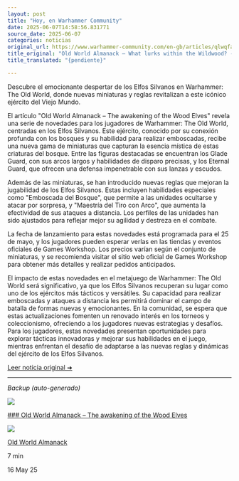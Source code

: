 ```yaml
---
layout: post
title: "Hoy, en Warhammer Community"
date: 2025-06-07T14:58:56.831771
source_date: 2025-06-07
categories: noticias
original_url: https://www.warhammer-community.com/en-gb/articles/qlwqfahu/old-world-almanack-what-lurks-within-the-wildwood/
title_original: "Old World Almanack – What lurks within the Wildwood? - Warhammer Community"
title_translated: "{pendiente}"

---
```


Descubre el emocionante despertar de los Elfos Silvanos en Warhammer: The Old World, donde nuevas miniaturas y reglas revitalizan a este icónico ejército del Viejo Mundo.

El artículo "Old World Almanack – The awakening of the Wood Elves" revela una serie de novedades para los jugadores de Warhammer: The Old World, centradas en los Elfos Silvanos. Este ejército, conocido por su conexión profunda con los bosques y su habilidad para realizar emboscadas, recibe una nueva gama de miniaturas que capturan la esencia mística de estas criaturas del bosque. Entre las figuras destacadas se encuentran los Glade Guard, con sus arcos largos y habilidades de disparo precisas, y los Eternal Guard, que ofrecen una defensa impenetrable con sus lanzas y escudos.

Además de las miniaturas, se han introducido nuevas reglas que mejoran la jugabilidad de los Elfos Silvanos. Estas incluyen habilidades especiales como "Emboscada del Bosque", que permite a las unidades ocultarse y atacar por sorpresa, y "Maestría del Tiro con Arco", que aumenta la efectividad de sus ataques a distancia. Los perfiles de las unidades han sido ajustados para reflejar mejor su agilidad y destreza en el combate.

La fecha de lanzamiento para estas novedades está programada para el 25 de mayo, y los jugadores pueden esperar verlas en las tiendas y eventos oficiales de Games Workshop. Los precios varían según el conjunto de miniaturas, y se recomienda visitar el sitio web oficial de Games Workshop para obtener más detalles y realizar pedidos anticipados.

El impacto de estas novedades en el metajuego de Warhammer: The Old World será significativo, ya que los Elfos Silvanos recuperan su lugar como uno de los ejércitos más tácticos y versátiles. Su capacidad para realizar emboscadas y ataques a distancia les permitirá dominar el campo de batalla de formas nuevas y emocionantes. En la comunidad, se espera que estas actualizaciones fomenten un renovado interés en los torneos y coleccionismo, ofreciendo a los jugadores nuevas estrategias y desafíos. Para los jugadores, estas novedades presentan oportunidades para explorar tácticas innovadoras y mejorar sus habilidades en el juego, mientras enfrentan el desafío de adaptarse a las nuevas reglas y dinámicas del ejército de los Elfos Silvanos.

[Leer noticia original ➜](https://www.warhammer-community.com/en-gb/articles/qlwqfahu/old-world-almanack-what-lurks-within-the-wildwood/)

---

*Backup (auto-generado)*

![](https://assets.warhammer-community.com/tow_woodelves-may16-1-feature-6ti2gyu4ao.jpg)

[### Old World Almanack – The awakening of the Wood Elves](/en-gb/articles/ozijmoha/old-world-almanack-the-awakening-of-the-wood-elves/ "Old World Almanack – The awakening of the Wood Elves")

![](https://assets.warhammer-community.com/gs-icon-dark_warhammer-theoldworld.svg)

[Old World Almanack](/en-gb/topics/old-world-almanack/ "Old World Almanack")

7 min

16 May 25
